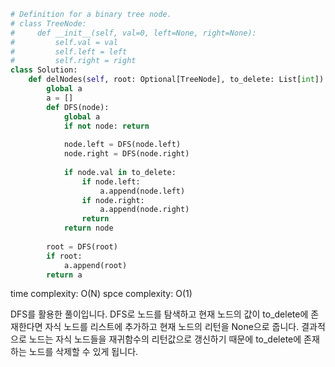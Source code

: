 ```python
# Definition for a binary tree node.
# class TreeNode:
#     def __init__(self, val=0, left=None, right=None):
#         self.val = val
#         self.left = left
#         self.right = right
class Solution:
    def delNodes(self, root: Optional[TreeNode], to_delete: List[int]) -> List[TreeNode]:
        global a
        a = []
        def DFS(node):
            global a
            if not node: return
            
            node.left = DFS(node.left)
            node.right = DFS(node.right)
            
            if node.val in to_delete:
                if node.left:
                    a.append(node.left)
                if node.right:
                    a.append(node.right)
                return 
            return node
        
        root = DFS(root)
        if root:
            a.append(root)
        return a
```

time complexity: O(N)
spce complexity: O(1)

DFS를 활용한 풀이입니다.
DFS로 노드를 탐색하고 현재 노드의 값이 to_delete에 존재한다면 자식 노드를 리스트에 추가하고 현재 노드의 리턴을 None으로 줍니다.
결과적으로 노드는 자식 노드들을 재귀함수의 리턴값으로 갱신하기 때문에 to_delete에 존재하는 노드를 삭제할 수 있게 됩니다.